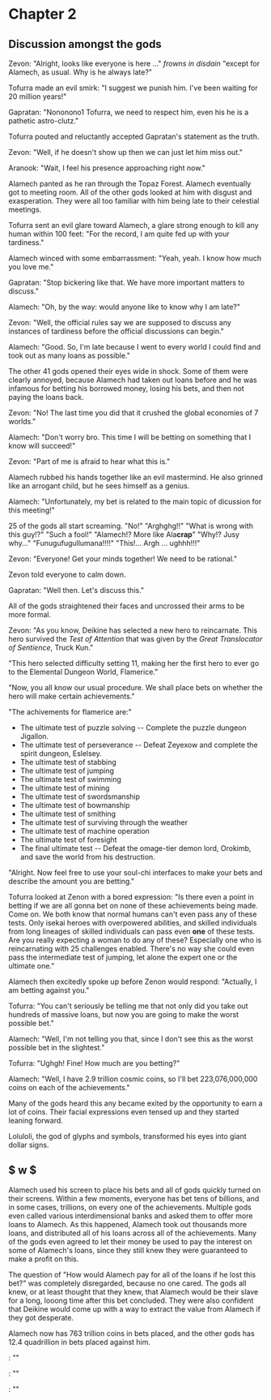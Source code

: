 
# Chapter 2
## Discussion amongst the gods

Zevon: "Alright, looks like everyone is here ..." *frowns in disdain* "except for Alamech, as usual. Why is he always late?"

Tofurra made an evil smirk: "I suggest we punish him. I've been waiting for 20 million years!"

Gapratan: "Nononono1 Tofurra, we need to respect him, even his he is a pathetic astro-clutz."

Tofurra pouted and reluctantly accepted Gapratan's statement as the truth.

Zevon: "Well, if he doesn't show up then we can just let him miss out."

Aranook: "Wait, I feel his presence approaching right now."

Alamech panted as he ran through the Topaz Forest. Alamech eventually got to meeting room. All of the other gods looked at him with disgust and exasperation. They were all too familiar with him being late to their celestial meetings.

Tofurra sent an evil glare toward Alamech, a glare strong enough to kill any human within 100 feet: "For the record, I am quite fed up with your tardiness."

Alamech winced with some embarrassment: "Yeah, yeah. I know how much you love me."

Gapratan: "Stop bickering like that. We have more important matters to discuss."

Alamech: "Oh, by the way: would anyone like to know why I am late?"

Zevon: "Well, the official rules say we are supposed to discuss any instances of tardiness before the official discussions can begin."

Alamech: "Good. So, I'm late because I went to every world I could find and took out as many loans as possible."

The other 41 gods opened their eyes wide in shock. Some of them were clearly annoyed, because Alamech had taken out loans before and he was infamous for betting his borrowed money, losing his bets, and then not paying the loans back.

Zevon: "No! The last time you did that it crushed the global economies of 7 worlds."

Alamech: "Don't worry bro. This time I will be betting on something that I know will succeed!"

Zevon: "Part of me is afraid to hear what this is."

Alamech rubbed his hands together like an evil mastermind. He also grinned like an arrogant child, but he sees himself as a genius.

Alamech: "Unfortunately, my bet is related to the main topic of dicussion for this meeting!"

25 of the gods all start screaming. "No!" "Arghghg!!" "What is wrong with this guy!?" "Such a fool!" "Alamech!? More like Ala**crap**" "Why!? Jusy why..." "Funugufugullumana!!!!" "This!... Argh ... ughhh!!!"

Zevon: "Everyone! Get your minds together! We need to be rational."

Zevon told everyone to calm down.

Gapratan: "Well then. Let's discuss this."

All of the gods straightened their faces and uncrossed their arms to be more formal.

Zevon: "As you know, Deikine has selected a new hero to reincarnate. This hero survived the *Test of Attention* that was given by the *Great Translocator of Sentience*, Truck Kun."

"This hero selected difficulty setting 11, making her the first hero to ever go to the Elemental Dungeon World, Flamerice."

"Now, you all know our usual procedure. We shall place bets on whether the hero will make certain achievements."

"The achivements for flamerice are:"

* The ultimate test of puzzle solving -- Complete the puzzle dungeon Jigallon.
* The ultimate test of perseverance -- Defeat Zeyexow and complete the spirit dungeon, Eslelsey.
* The ultimate test of stabbing
* The ultimate test of jumping
* The ultimate test of swimming
* The ultimate test of mining
* The ultimate test of swordsmanship
* The ultimate test of bowmanship
* The ultimate test of smithing
* The ultimate test of surviving through the weather
* The ultimate test of machine operation
* The ultimate test of foresight
* The final ultimate test -- Defeat the omage-tier demon lord, Orokimb, and save the world from his destruction.

"Alright. Now feel free to use your soul-chi interfaces to make your bets and describe the amount you are betting."

Tofurra looked at Zenon with a bored expression: "Is there even a point in betting if we are all gonna bet on none of these achievements being made. Come on. We both know that normal humans can't even pass any of these tests. Only isekai heroes with overpowered abilities, and skilled individuals from long lineages of skilled individuals can pass even **one** of these tests. Are you really expecting a woman to do any of these? Especially one who is reincarnating with 25 challenges enabled. There's no way she could even pass the intermediate test of jumping, let alone the expert one or the ultimate one."

Alamech then excitedly spoke up before Zenon would respond: "Actually, I am betting against you."

Tofurra: "You can't seriously be telling me that not only did you take out hundreds of massive loans, but now you are going to make the worst possible bet."

Alamech: "Well, I'm not telling you that, since I don't see this as the worst possible bet in the slightest."

Tofurra: "Ughgh! Fine! How much are you betting?"

Alamech: "Well, I have 2.9 trillion cosmic coins, so I'll bet 223,076,000,000 coins on each of the achievements."

Many of the gods heard this any became exited by the opportunity to earn a lot of coins. Their facial expressions even tensed up and they started leaning forward.

Loluloli, the god of glyphs and symbols, transformed his eyes into giant dollar signs.

## $ w $

Alamech used his screen to place his bets and all of gods quickly turned on their screens. Within a few moments, everyone has bet tens of billions, and in some cases, trillions, on every one of the achievements. Multiple gods even called various interdimensional banks and asked them to offer more loans to Alamech. As this happened, Alamech took out thousands more loans, and distributed all of his loans across all of the achievements. Many of the gods even agreed to let their money be used to pay the interest on some of Alamech's loans, since they still knew they were guaranteed to make a profit on this.

The question of "How would Alamech pay for all of the loans if he lost this bet?" was completely disregarded, because no one cared. The gods all knew, or at least thought that they knew, that Alamech would be their slave for a long, looong time after this bet concluded. They were also confident that Deikine would come up with a way to extract the value from Alamech if they got desperate.

Alamech now has 763 trillion coins in bets placed, and the other gods has 12.4 quadrillion in bets placed against him.

: ""

: ""

: ""

